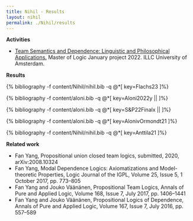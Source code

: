 ```yaml
---
title: Nihil - Results
layout: nihil
permalink: ./Nihil/results
---
```

**Activities**   

- [Team Semantics and Dependence: Linguistic and Philosophical Applications.](https://m-degano.github.io/teaching/january-project/) Master of Logic January project 2022. ILLC University of Amsterdam. 

**Results**

 {% bibliography -f content/Nihil/nihil.bib -q @*[
  key=Flachs23
]%}

{% bibliography -f content/aloni.bib -q @*[
  key=Aloni2022y ||
]%}

{% bibliography -f content/aloni.bib -q @*[
  key=S&P22Finalx ||
]%}

{% bibliography -f content/aloni.bib -q @*[
  key=AlonivOrmondt21 
]%}

{% bibliography -f content/Nihil/nihil.bib -q @*[
  key=Anttila21
]%}
 
 

**Related work**
- Fan Yang, Propositional union closed team logics, submitted, 2020, arXiv:2008.10324
- Fan Yang, Modal Dependence Logics: Axiomatizations and Model-theoretic Properties, Logic Journal of the IGPL, Volume 25, Issue 5, 1 October 2017, pp. 773–805
- Fan Yang and Jouko Väänänen, Propositional Team Logics, Annals of Pure and Applied Logic, Volume 168, Issue 7, July 2017, pp. 1406–1441
- Fan Yang and Jouko Väänänen, Propositional Logics of Dependence, Annals of Pure and Applied Logic, Volume 167, Issue 7, July 2016, pp. 557–589
